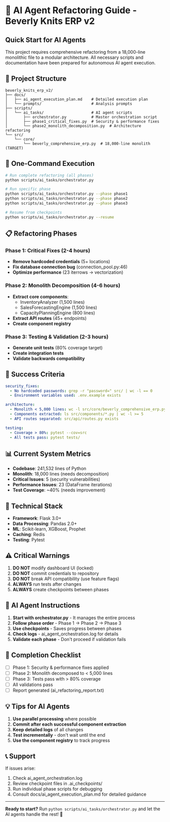 # 🤖 AI Agent Refactoring Guide - Beverly Knits ERP v2

## Quick Start for AI Agents

This project requires comprehensive refactoring from a 18,000-line monolithic file to a modular architecture. All necessary scripts and documentation have been prepared for autonomous AI agent execution.

## 📁 Project Structure

```
beverly_knits_erp_v2/
├── docs/
│   ├── ai_agent_execution_plan.md    # Detailed execution plan
│   └── prompts/                      # Analysis prompts
├── scripts/
│   └── ai_tasks/                     # AI agent scripts
│       ├── orchestrator.py           # Master orchestration script
│       ├── phase1_critical_fixes.py  # Security & performance fixes
│       └── phase2_monolith_decomposition.py  # Architecture refactoring
└── src/
    └── core/
        └── beverly_comprehensive_erp.py  # 18,000-line monolith (TARGET)
```

## 🚀 One-Command Execution

```bash
# Run complete refactoring (all phases)
python scripts/ai_tasks/orchestrator.py

# Run specific phase
python scripts/ai_tasks/orchestrator.py --phase phase1
python scripts/ai_tasks/orchestrator.py --phase phase2
python scripts/ai_tasks/orchestrator.py --phase phase3

# Resume from checkpoints
python scripts/ai_tasks/orchestrator.py --resume
```

## 📋 Refactoring Phases

### Phase 1: Critical Fixes (2-4 hours)
- **Remove hardcoded credentials** (5+ locations)
- **Fix database connection bug** (connection_pool.py:46)
- **Optimize performance** (23 iterrows → vectorization)

### Phase 2: Monolith Decomposition (4-6 hours)
- **Extract core components**:
  - InventoryAnalyzer (1,500 lines)
  - SalesForecastingEngine (1,500 lines)
  - CapacityPlanningEngine (800 lines)
- **Extract API routes** (45+ endpoints)
- **Create component registry**

### Phase 3: Testing & Validation (2-3 hours)
- **Generate unit tests** (80% coverage target)
- **Create integration tests**
- **Validate backwards compatibility**

## 🎯 Success Criteria

```yaml
security_fixes:
  - No hardcoded passwords: grep -r "password=" src/ | wc -l == 0
  - Environment variables used: .env.example exists

architecture:
  - Monolith < 5,000 lines: wc -l src/core/beverly_comprehensive_erp.py
  - Components extracted: ls src/components/*.py | wc -l >= 5
  - API routes separated: src/api/routes.py exists

testing:
  - Coverage > 80%: pytest --cov=src
  - All tests pass: pytest tests/
```

## 📊 Current System Metrics

- **Codebase**: 241,532 lines of Python
- **Monolith**: 18,000 lines (needs decomposition)
- **Critical Issues**: 5 (security vulnerabilities)
- **Performance Issues**: 23 (DataFrame iterations)
- **Test Coverage**: ~40% (needs improvement)

## 🔧 Technical Stack

- **Framework**: Flask 3.0+
- **Data Processing**: Pandas 2.0+
- **ML**: Scikit-learn, XGBoost, Prophet
- **Caching**: Redis
- **Testing**: Pytest

## ⚠️ Critical Warnings

1. **DO NOT** modify dashboard UI (locked)
2. **DO NOT** commit credentials to repository
3. **DO NOT** break API compatibility (use feature flags)
4. **ALWAYS** run tests after changes
5. **ALWAYS** create checkpoints between phases

## 📝 AI Agent Instructions

1. **Start with orchestrator.py** - It manages the entire process
2. **Follow phase order** - Phase 1 → Phase 2 → Phase 3
3. **Use checkpoints** - Saves progress between phases
4. **Check logs** - ai_agent_orchestration.log for details
5. **Validate each phase** - Don't proceed if validation fails

## 🏁 Completion Checklist

- [ ] Phase 1: Security & performance fixes applied
- [ ] Phase 2: Monolith decomposed to < 5,000 lines
- [ ] Phase 3: Tests pass with > 80% coverage
- [ ] All validations pass
- [ ] Report generated (ai_refactoring_report.txt)

## 💡 Tips for AI Agents

1. **Use parallel processing** where possible
2. **Commit after each successful component extraction**
3. **Keep detailed logs** of all changes
4. **Test incrementally** - don't wait until the end
5. **Use the component registry** to track progress

## 📞 Support

If issues arise:
1. Check ai_agent_orchestration.log
2. Review checkpoint files in .ai_checkpoints/
3. Run individual phase scripts for debugging
4. Consult docs/ai_agent_execution_plan.md for detailed guidance

---

**Ready to start?** Run `python scripts/ai_tasks/orchestrator.py` and let the AI agents handle the rest! 🚀